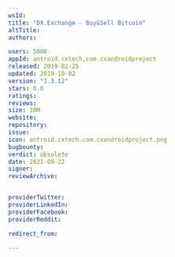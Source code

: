 ```yaml
---
wsId: 
title: "DX.Exchange - Buy&Sell Bitcoin"
altTitle: 
authors:

users: 5000
appId: antroid.cxtech.com.cxandroidproject
released: 2019-02-25
updated: 2019-10-02
version: "1.3.12"
stars: 0.0
ratings: 
reviews: 
size: 10M
website: 
repository: 
issue: 
icon: antroid.cxtech.com.cxandroidproject.png
bugbounty: 
verdict: obsolete
date: 2021-09-22
signer: 
reviewArchive:


providerTwitter: 
providerLinkedIn: 
providerFacebook: 
providerReddit: 

redirect_from:

---
```



